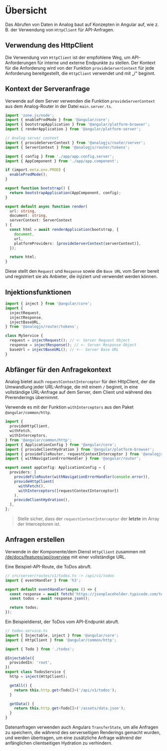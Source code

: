 # Übersicht

Das Abrufen von Daten in Analog baut auf Konzepten in Angular auf, wie z. B. der Verwendung von `HttpClient` für API-Anfragen.

## Verwendung des HttpClient

Die Verwendung von `HttpClient` ist der empfohlene Weg, um API-Anforderungen für interne und externe Endpunkte zu stellen. Der Kontext für die Anforderung wird von der Funktion `provideServerContext` für jede Anforderung bereitgestellt, die `HttpClient` verwendet und mit „/“ beginnt.

## Kontext der Serveranfrage

Verwende auf dem Server verwenden die Funktion `provideServerContext` aus dem Analog-Router in der Datei `main.server.ts`.

```ts
import 'zone.js/node';
import { enableProdMode } from '@angular/core';
import { bootstrapApplication } from '@angular/platform-browser';
import { renderApplication } from '@angular/platform-server';

// Analog server context
import { provideServerContext } from '@analogjs/router/server';
import { ServerContext } from '@analogjs/router/tokens';

import { config } from './app/app.config.server';
import { AppComponent } from './app/app.component';

if (import.meta.env.PROD) {
  enableProdMode();
}

export function bootstrap() {
  return bootstrapApplication(AppComponent, config);
}

export default async function render(
  url: string,
  document: string,
  serverContext: ServerContext
) {
  const html = await renderApplication(bootstrap, {
    document,
    url,
    platformProviders: [provideServerContext(serverContext)],
  });

  return html;
}
```

Diese stellt den `Request` und `Response` sowie die `Base URL` vom Server bereit und registriert sie als Anbieter, die injiziert und verwendet werden können.

## Injektionsfunktionen

```ts
import { inject } from '@angular/core';
import {
  injectRequest,
  injectResponse,
  injectBaseURL,
} from '@analogjs/router/tokens';

class MyService {
  request = injectRequest(); // <- Server Request Object
  response = injectResponse(); // <- Server Response Object
  baseUrl = injectBaseURL(); // <-- Server Base URL
}
```

## Abfänger für den Anfragekontext

Analog bietet auch `requestContextInterceptor` für den HttpClient, der die Umwandlung jeder URL-Anfrage, die mit einem `/` beginnt, in eine vollständige URL-Anfrage auf dem Server, dem Client und während des Prerenderings übernimmt.

Verwende es mit der Funktion `withInterceptors` aus den Paket `@angular/common/http`.

```ts
import {
  provideHttpClient,
  withFetch,
  withInterceptors,
} from '@angular/common/http';
import { ApplicationConfig } from '@angular/core';
import { provideClientHydration } from '@angular/platform-browser';
import { provideFileRouter, requestContextInterceptor } from '@analogjs/router';
import { withNavigationErrorHandler } from '@angular/router';

export const appConfig: ApplicationConfig = {
  providers: [
    provideFileRouter(withNavigationErrorHandler(console.error)),
    provideHttpClient(
      withFetch(),
      withInterceptors([requestContextInterceptor])
    ),
    provideClientHydration(),
  ],
};
```

> Stelle sicher, dass der `requestContextInterceptor` der **letzte** im Array der Interceptoren ist.

## Anfragen erstellen

Verwende in der Komponente/dem Dienst `HttpClient` zusammen mit [/de/docs/features/api/overview](API-Routen) mit einer vollständige URL.

Eine Beispiel-API-Route, die ToDos abruft.

```ts
// src/server/routes/v1/todos.ts -> /api/v1/todos
import { eventHandler } from 'h3';

export default eventHandler(async () => {
  const response = await fetch('https://jsonplaceholder.typicode.com/todos');
  const todos = await response.json();

  return todos;
});
```

Ein Beispieldienst, der ToDos vom API-Endpunkt abruft.

```ts
// todos.service.ts
import { Injectable, inject } from '@angular/core';
import { HttpClient } from '@angular/common/http';

import { Todo } from './todos';

@Injectable({
  providedIn: 'root',
})
export class TodosService {
  http = inject(HttpClient);

  getAll() {
    return this.http.get<Todo[]>('/api/v1/todos');
  }

  getData() {
    return this.http.get<Todo[]>('/assets/data.json');
  }
}
```

Datenanfragen verwenden auch Angulars `TransferState`, um alle Anfragen zu speichern, die während des serverseitigen Renderings gemacht wurden, und werden übertragen, um eine zusätzliche Anfrage während der anfänglichen clientseitigen Hydration zu verhindern.
